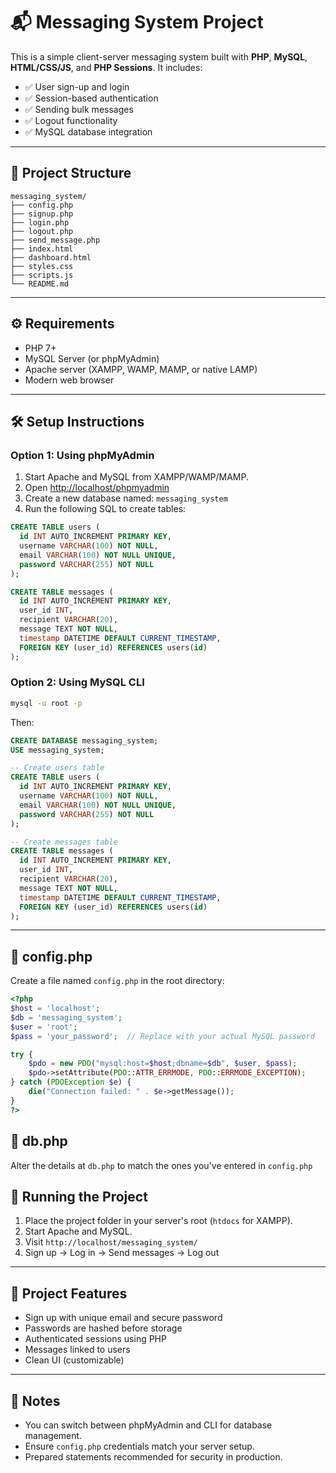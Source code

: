 # 📬 Messaging System Project

This is a simple client-server messaging system built with **PHP**, **MySQL**, **HTML/CSS/JS**, and **PHP Sessions**. It includes:

- ✅ User sign-up and login
- ✅ Session-based authentication
- ✅ Sending bulk messages
- ✅ Logout functionality
- ✅ MySQL database integration

---

## 📁 Project Structure

```
messaging_system/
├── config.php
├── signup.php
├── login.php
├── logout.php
├── send_message.php
├── index.html
├── dashboard.html
├── styles.css
├── scripts.js
└── README.md
```

---

## ⚙️ Requirements

- PHP 7+
- MySQL Server (or phpMyAdmin)
- Apache server (XAMPP, WAMP, MAMP, or native LAMP)
- Modern web browser

---

## 🛠 Setup Instructions

### Option 1: Using **phpMyAdmin**

1. Start Apache and MySQL from XAMPP/WAMP/MAMP.
2. Open [http://localhost/phpmyadmin](http://localhost/phpmyadmin)
3. Create a new database named: `messaging_system`
4. Run the following SQL to create tables:

```sql
CREATE TABLE users (
  id INT AUTO_INCREMENT PRIMARY KEY,
  username VARCHAR(100) NOT NULL,
  email VARCHAR(100) NOT NULL UNIQUE,
  password VARCHAR(255) NOT NULL
);

CREATE TABLE messages (
  id INT AUTO_INCREMENT PRIMARY KEY,
  user_id INT,
  recipient VARCHAR(20),
  message TEXT NOT NULL,
  timestamp DATETIME DEFAULT CURRENT_TIMESTAMP,
  FOREIGN KEY (user_id) REFERENCES users(id)
);
```

### Option 2: Using **MySQL CLI**

```bash
mysql -u root -p
```

Then:

```sql
CREATE DATABASE messaging_system;
USE messaging_system;

-- Create users table
CREATE TABLE users (
  id INT AUTO_INCREMENT PRIMARY KEY,
  username VARCHAR(100) NOT NULL,
  email VARCHAR(100) NOT NULL UNIQUE,
  password VARCHAR(255) NOT NULL
);

-- Create messages table
CREATE TABLE messages (
  id INT AUTO_INCREMENT PRIMARY KEY,
  user_id INT,
  recipient VARCHAR(20),
  message TEXT NOT NULL,
  timestamp DATETIME DEFAULT CURRENT_TIMESTAMP,
  FOREIGN KEY (user_id) REFERENCES users(id)
);
```

---

## 📄 config.php

Create a file named `config.php` in the root directory:

```php
<?php
$host = 'localhost';
$db = 'messaging_system';
$user = 'root';
$pass = 'your_password';  // Replace with your actual MySQL password

try {
    $pdo = new PDO("mysql:host=$host;dbname=$db", $user, $pass);
    $pdo->setAttribute(PDO::ATTR_ERRMODE, PDO::ERRMODE_EXCEPTION);
} catch (PDOException $e) {
    die("Connection failed: " . $e->getMessage());
}
?>
```

## 📄 db.php

Alter the details at `db.php` to match the ones you've entered in `config.php`

## 🚀 Running the Project

1. Place the project folder in your server's root (`htdocs` for XAMPP).
2. Start Apache and MySQL.
3. Visit `http://localhost/messaging_system/`
4. Sign up → Log in → Send messages → Log out

---

## 👥 Project Features

- Sign up with unique email and secure password
- Passwords are hashed before storage
- Authenticated sessions using PHP
- Messages linked to users
- Clean UI (customizable)

---

## 📌 Notes

- You can switch between phpMyAdmin and CLI for database management.
- Ensure `config.php` credentials match your server setup.
- Prepared statements recommended for security in production.
